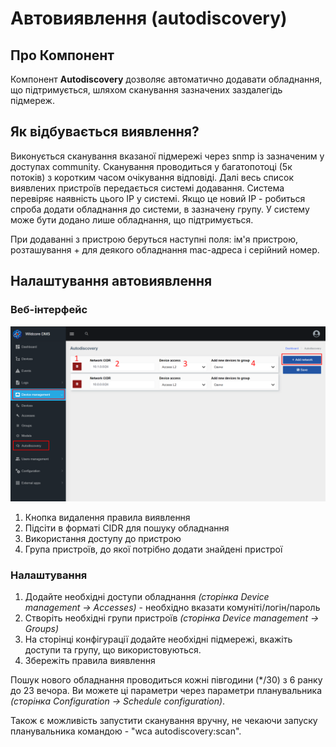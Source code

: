 # Автовиявлення (autodiscovery)
## Про Компонент
Компонент **Autodiscovery** дозволяє автоматично додавати обладнання, що підтримується, шляхом сканування зазначених заздалегідь підмереж.

## Як відбувається виявлення?
Виконується сканування вказаної підмережі через snmp із зазначеним у доступах community. Сканування проводиться у багатопотоці (5к потоків) з коротким часом очікування відповіді.
Далі весь список виявлених пристроїв передається системі додавання.
Система перевіряє наявність цього IP у системі.
Якщо це новий IP - робиться спроба додати обладнання до системи, в зазначену групу.
У систему може бути додано лише обладнання, що підтримується.

При додаванні з пристрою беруться наступні поля: ім'я пристрою, розташування + для деякого обладнання mac-адреса і серійний номер.


## Налаштування автовиявлення
### Веб-інтерфейс
![](../assets/autodiscovery_page.png)

1. Кнопка видалення правила виявлення
2. Підсіти в форматі CIDR для пошуку обладнання
3. Використання доступу до пристрою
4. Група пристроїв, до якої потрібно додати знайдені пристрої
     
### Налаштування
1. Додайте необхідні доступи обладнання _(сторінка Device management -> Accesses)_ - необхідно вказати комуніті/логін/пароль
2. Створіть необхідні групи пристроїв _(сторінка Device management -> Groups)_
3. На сторінці конфігурації додайте необхідні підмережі, вкажіть доступи та групу, що використовуються.
4. Збережіть правила виявлення

Пошук нового обладнання проводиться кожні півгодини (*/30) з 6 ранку до 23 вечора.
Ви можете ці параметри через параметри планувальника _(сторінка Configuration -> Schedule configuration)_.


Також є можливість запустити сканування вручну, не чекаючи запуску планувальника командою - "wca autodiscovery:scan".

